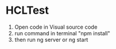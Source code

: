 # HCLTest

1. Open code in Visual source code
2. run command in terminal "npm install"
3. then run ng server or ng start
